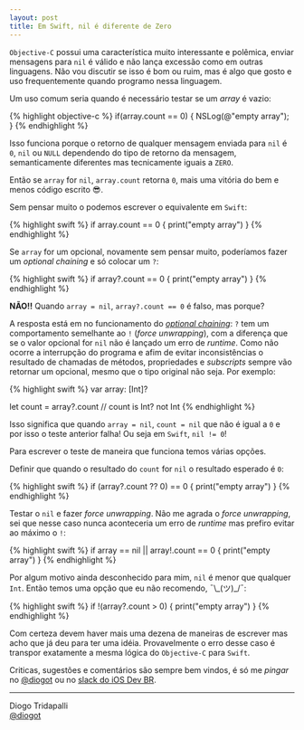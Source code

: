 ```yaml
---
layout: post
title: Em Swift, nil é diferente de Zero
---
```


`Objective-C` possui uma característica muito interessante e polêmica, enviar mensagens para `nil` é válido e não lança excessão como em outras linguagens. Não vou discutir se isso é bom ou ruim, mas é algo que gosto e uso frequentemente quando programo nessa linguagem.

Um uso comum seria quando é necessário testar se um *array* é  vazio:

{% highlight objective-c %}
if(array.count == 0) {
    NSLog(@"empty array");
}
{% endhighlight %}

Isso funciona porque o retorno de qualquer mensagem enviada para `nil` é `0`, `nil` ou `NULL` dependendo do tipo de retorno da mensagem, semanticamente diferentes mas tecnicamente iguais a `ZERO`. 

Então se `array` for `nil`, `array.count` retorna `0`, mais uma vitória do bem e menos código escrito 😎.

Sem pensar muito o podemos escrever o equivalente em `Swift`:

{% highlight swift %}
if array.count == 0 {
    print("empty array")
}
{% endhighlight %}

Se `array` for um opcional, novamente sem pensar muito, poderíamos fazer um *optional chaining* e só colocar um `?`:

{% highlight swift %}
if array?.count == 0 {
    print("empty array")
}
{% endhighlight %}

__NÃO!!__ Quando `array = nil`, `array?.count == 0` é falso, mas porque?

A resposta está em no funcionamento do [*optional chaining*](https://developer.apple.com/library/ios/documentation/Swift/Conceptual/Swift_Programming_Language/OptionalChaining.html): `?` tem um comportamento semelhante ao `!` (*force unwrapping*), com a diferença que se o valor opcional for `nil` não é lançado um erro de *runtime*. Como não ocorre a interrupção do programa e afim de evitar inconsistências o resultado de chamadas de métodos, propriedades e *subscripts* sempre vão retornar um opcional, mesmo que o tipo original não seja. Por exemplo:

{% highlight swift %}
var array: [Int]?

let count = array?.count // count is Int? not Int
{% endhighlight %}

Isso significa que quando `array = nil`, `count = nil` que não é igual a `0` e por isso o teste anterior falha! Ou seja em `Swift`, `nil != 0`!

Para escrever o teste de maneira que funciona temos várias opções.

Definir que quando o resultado do `count` for `nil` o resultado esperado é `0`:

{% highlight swift %}
if (array?.count ?? 0) == 0 {
    print("empty array")
}
{% endhighlight %}

Testar o `nil` e fazer *force unwrapping*. Não me agrada o *force unwrapping*, sei que nesse caso nunca aconteceria um erro de *runtime* mas prefiro evitar ao máximo o `!`:

{% highlight swift %}
if array == nil || array!.count == 0 {
    print("empty array")
}
{% endhighlight %}

Por algum motivo ainda desconhecido para mim, `nil` é menor que qualquer `Int`. Então temos uma opção que eu não recomendo, ¯\\\_(ツ)\_/¯:

{% highlight swift %}
if !(array?.count > 0) {
    print("empty array")
}
{% endhighlight %}

Com certeza devem haver mais uma dezena de maneiras de escrever mas acho que já deu para ter uma idéia. Provavelmente o erro desse caso é transpor exatamente a mesma lógica do `Objective-C` para `Swift`.

Criticas, sugestões e comentários são sempre bem vindos, é só me *pingar* no [@diogot](https://twitter.com/diogot) ou no [slack do iOS Dev BR](http://iosdevbr.herokuapp.com).

---
Diogo Tridapalli <br />
[@diogot](https://twitter.com/diogot)
